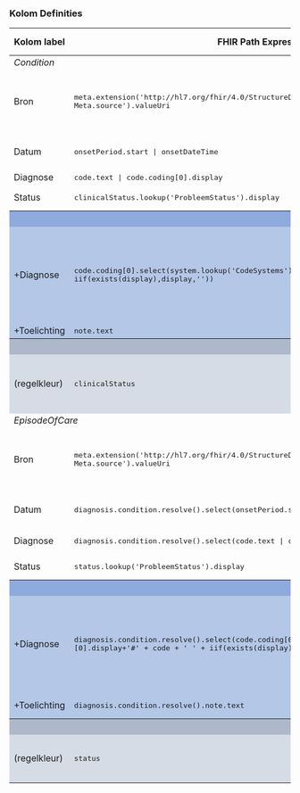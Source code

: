 ### Kolom Definities
<table class="grid">
<thead>
<th>Kolom label</th>
<th>FHIR Path Expression</th>
<th>FHIR Type</th>
<th>Zib element</th>
<th>Toelichting of regels</th>
</thead>
<tbody>
<tr><td colspan=5><i>Condition</i></td></tr>
<tr>
<td>Bron</td>
<td><samp>meta.extension('http://hl7.org/fhir/4.0/StructureDefinition/extension-Meta.source').valueUri</samp></td>
<td><code>string</code></td>
<td>nvt</td>
<td>Lookup adhv uri (AGB-Z of OID) <code>&lt;adressering-base&gt;/Organization?identifier=&lt;.meta.tag.code&gt;</code> en gebruik dan <code>Organization.name</code></td>
</tr>
<tr>
<td>Datum</td>
<td><samp>onsetPeriod.start | onsetDateTime</samp></td>
<td><code>Period</code> of <code>dateTime</code></td>
<td>ProbleemBeginDatum</td>
<td>Laat één datum zien als de <code>.onsetDateTime</code> en <code>.onsetPeriod</code> hetzelfde zijn</td>
</tr>
<tr>
<td>Diagnose</td>
<td><samp>code.text | code.coding[0].display</samp></td>
<td><code>string</code></td>
<td>ProbleemNaam</td>
<td></td>
</tr>
<tr>
<td>Status</td>
<td><samp>clinicalStatus.lookup('ProbleemStatus').display</samp></td>
<td><code>code</code></td>
<td>ProbleemStatus</td>
<td>Zie voor labels: <a href='ValueSet-ProbleemStatus.html'>ValueSet-ProbleemStatus</a></td>
</tr>
<tr style="background-color:#8faadc; color:white"><th colspan="5">UITKLAPVELD</th></tr>
<tr style="background-color:#b4c7e7">
<td>+Diagnose</td>
<td><samp>code.coding[0].select(system.lookup('CodeSystems').display+'#' + code + ' ' + iif(exists(display),display,''))</samp></td>
<td><code>string</code></td>
<td>ProbleemNaam</td>
<td>Meerdere codes mogelijk.<br/>Ignore NullFlavor.<br/>Lookup system label middels <code>&lt;terminologie-base&gt;/CodeSystem?url=&lt;.system&gt;</code> en gebruik dan <code>.display</code><br/>Zie voor labels: <a href='ValueSet-CodeSystems.html'>ValueSet-CodeSystems</a></td>
</tr>
<tr style="background-color:#b4c7e7">
<td>+Toelichting</td>
<td><samp>note.text</samp></td>
<td><code>string</code></td>
<td>Toelichting</td>
<td></td>
</tr>
<tr style="background-color:#adb9ca; color:white"><th colspan="5">MARKERING</th></tr>
<tr style="background-color:#d6dce5">
<td>(regelkleur)</td>
<td><samp>clinicalStatus</samp></td>
<td><code>code</code></td>
<td>ProbleemStatus</td>
<td>Actueel (<code>active,recurrence</code>) = groene rijen, dikgedrukt<br/>Niet actueel (<code>inactive,remission,resolved</code>) = grijze rijen</td>
</tr>
<tr><td colspan=5><i>EpisodeOfCare</i></td></tr>
<tr>
<td>Bron</td>
<td><samp>meta.extension('http://hl7.org/fhir/4.0/StructureDefinition/extension-Meta.source').valueUri</samp></td>
<td><code>string</code></td>
<td>nvt</td>
<td>Lookup adhv uri (AGB-Z of OID) <code>&lt;adressering-base&gt;/Organization?identifier=&lt;.meta.tag.code&gt;</code> en gebruik dan <code>Organization.name</code></td>
</tr>
<tr>
<td>Datum</td>
<td><samp>diagnosis.condition.resolve().select(onsetPeriod.start | onsetDateTime)</samp></td>
<td><code>Period</code> of <code>dateTime</code></td>
<td>Probleem/ ProbleemBeginDatum</td>
<td>Laat één datum zien als de <code>.onsetDateTime</code> en <code>.onsetPeriod</code> hetzelfde zijn</td>
</tr>
<tr>
<td>Diagnose</td>
<td><samp>diagnosis.condition.resolve().select(code.text | code.coding[0].display)</samp></td>
<td><code>string</code></td>
<td>Probleem/ ProbleemNaam</td>
<td></td>
</tr>
<tr>
<td>Status</td>
<td><samp>status.lookup('ProbleemStatus').display</samp></td>
<td><code>code</code></td>
<td>nvt</td>
<td>Zie voor labels: <a href='ValueSet-ProbleemStatus.html'>ValueSet-ProbleemStatus</a></td>
</tr>
<tr style="background-color:#8faadc; color:white"><th colspan="5">UITKLAPVELD</th></tr>
<tr style="background-color:#b4c7e7">
<td>+Diagnose</td>
<td><samp>diagnosis.condition.resolve().select(code.coding[0].select(system.lookup('CodeSystems')[0].display+'#' + code + ' ' + iif(exists(display),display,'')))</samp></td>
<td><code>string</code></td>
<td>Probleem/ ProbleemNaam</td>
<td>Meerdere codes mogelijk.<br/>Ignore NullFlavor.<br/>Lookup system label middels <code>&lt;terminologie-base&gt;/CodeSystem?url=&lt;.system&gt;</code> en gebruik dan <code>.display</code><br/>Zie voor labels: <a href='ValueSet-CodeSystems.html'>ValueSet-CodeSystems</a></td>
</tr>
<tr style="background-color:#b4c7e7">
<td>+Toelichting</td>
<td><samp>diagnosis.condition.resolve().note.text</samp></td>
<td><code>string</code></td>
<td>Probleem/ Toelichting</td>
<td></td>
</tr>
<tr style="background-color:#adb9ca; color:white"><th colspan="5">MARKERING</th></tr>
<tr style="background-color:#d6dce5">
<td>(regelkleur)</td>
<td><samp>status</samp></td>
<td><code>code</code></td>
<td>nvt</td>
<td>Actueel (<code>active</code>) = groene rijen, dikgedrukt<br/>Niet actueel (<code>finished</code>) = grijze rijen</td>
</tr>
</tbody>
</table>